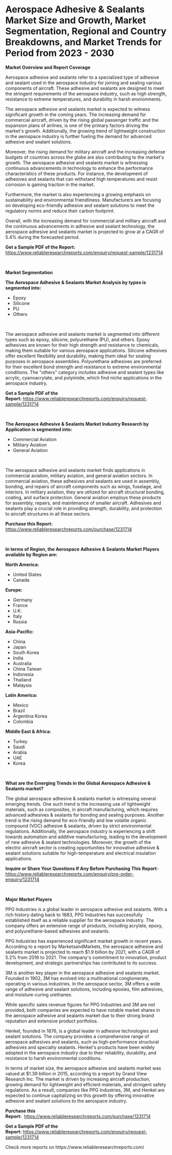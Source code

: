 <p><h1>Aerospace Adhesive & Sealants Market Size and Growth, Market Segmentation, Regional and Country Breakdowns, and Market Trends for Period from 2023 -  2030</h1></p><p><strong>Market Overview and Report Coverage</strong></p>
<p><p>Aerospace adhesive and sealants refer to a specialized type of adhesive and sealant used in the aerospace industry for joining and sealing various components of aircraft. These adhesive and sealants are designed to meet the stringent requirements of the aerospace industry, such as high strength, resistance to extreme temperatures, and durability in harsh environments.</p><p>The aerospace adhesive and sealants market is expected to witness significant growth in the coming years. The increasing demand for commercial aircraft, driven by the rising global passenger traffic and the expansion plans of airlines, is one of the primary factors driving the market's growth. Additionally, the growing trend of lightweight construction in the aerospace industry is further fueling the demand for advanced adhesive and sealant solutions.</p><p>Moreover, the rising demand for military aircraft and the increasing defense budgets of countries across the globe are also contributing to the market's growth. The aerospace adhesive and sealants market is witnessing continuous advancements in technology to enhance the performance characteristics of these products. For instance, the development of adhesives and sealants that can withstand high temperatures and resist corrosion is gaining traction in the market.</p><p>Furthermore, the market is also experiencing a growing emphasis on sustainability and environmental friendliness. Manufacturers are focusing on developing eco-friendly adhesive and sealant solutions to meet the regulatory norms and reduce their carbon footprint.</p><p>Overall, with the increasing demand for commercial and military aircraft and the continuous advancements in adhesive and sealant technology, the aerospace adhesive and sealants market is projected to grow at a CAGR of 5.4% during the forecasted period.</p></p>
<p><strong>Get a Sample PDF of the Report:</strong> <a href="https://www.reliableresearchreports.com/enquiry/request-sample/1231714">https://www.reliableresearchreports.com/enquiry/request-sample/1231714</a></p>
<p>&nbsp;</p>
<p><strong>Market Segmentation</strong></p>
<p><strong>The Aerospace Adhesive & Sealants Market Analysis by types is segmented into:</strong></p>
<p><ul><li>Epoxy</li><li>Silicone</li><li>PU</li><li>Others</li></ul></p>
<p>&nbsp;</p>
<p><p>The aerospace adhesive and sealants market is segmented into different types such as epoxy, silicone, polyurethane (PU), and others. Epoxy adhesives are known for their high strength and resistance to chemicals, making them suitable for various aerospace applications. Silicone adhesives offer excellent flexibility and durability, making them ideal for sealing purposes in aerospace assemblies. Polyurethane adhesives are preferred for their excellent bond strength and resistance to extreme environmental conditions. The "others" category includes adhesive and sealant types like acrylic, cyanoacrylate, and polyimide, which find niche applications in the aerospace industry.</p></p>
<p><strong>Get a Sample PDF of the Report:</strong>&nbsp;<a href="https://www.reliableresearchreports.com/enquiry/request-sample/1231714">https://www.reliableresearchreports.com/enquiry/request-sample/1231714</a></p>
<p>&nbsp;</p>
<p><strong>The Aerospace Adhesive & Sealants Market Industry Research by Application is segmented into:</strong></p>
<p><ul><li>Commercial Aviation</li><li>Military Aviation</li><li>General Aviation</li></ul></p>
<p>&nbsp;</p>
<p><p>The aerospace adhesive and sealants market finds applications in commercial aviation, military aviation, and general aviation sectors. In commercial aviation, these adhesives and sealants are used in assembly, bonding, and repairs of aircraft components such as wings, fuselage, and interiors. In military aviation, they are utilized for aircraft structural bonding, coating, and surface protection. General aviation employs these products for assembly, repairs, and maintenance of smaller aircraft. Adhesives and sealants play a crucial role in providing strength, durability, and protection to aircraft structures in all these sectors.</p></p>
<p><strong>Purchase this Report:</strong>&nbsp; <a href="https://www.reliableresearchreports.com/purchase/1231714">https://www.reliableresearchreports.com/purchase/1231714</a></p>
<p>&nbsp;</p>
<p><strong>In terms of Region, the Aerospace Adhesive & Sealants Market Players available by Region are:</strong></p>
<p>
    <p> <strong> North America: </strong>
        <ul>
            <li>United States</li>
            <li>Canada</li>
        </ul>
        </p> 
    <p> <strong> Europe: </strong>
        <ul>
            <li>Germany</li>
            <li>France</li>
            <li>U.K.</li>
            <li>Italy</li>
            <li>Russia</li>
        </ul>
        </p> 
    <p> <strong> Asia-Pacific: </strong>
        <ul>
            <li>China</li>
            <li>Japan</li>
            <li>South Korea</li>
            <li>India</li>
            <li>Australia</li>
            <li>China Taiwan</li>
            <li>Indonesia</li>
            <li>Thailand</li>
            <li>Malaysia</li>
        </ul>
        </p> 
    <p> <strong> Latin America: </strong>
        <ul>
            <li>Mexico</li>
            <li>Brazil</li>
            <li>Argentina Korea</li>
            <li>Colombia</li>
        </ul>
        </p> 
    <p> <strong> Middle East & Africa: </strong>
        <ul>
            <li>Turkey</li>
            <li>Saudi</li>
            <li>Arabia</li>
            <li>UAE</li>
            <li>Korea</li>
        </ul>
    </p>
    </p>
<p>&nbsp;</p>
<p><strong>What are the Emerging Trends in the Global Aerospace Adhesive & Sealants market?</strong></p>
<p><p>The global aerospace adhesive & sealants market is witnessing several emerging trends. One such trend is the increasing use of lightweight materials, such as composites, in aircraft manufacturing, which requires advanced adhesives & sealants for bonding and sealing purposes. Another trend is the rising demand for eco-friendly and low volatile organic compound (VOC) adhesive & sealants, driven by strict environmental regulations. Additionally, the aerospace industry is experiencing a shift towards automation and additive manufacturing, leading to the development of new adhesive & sealant technologies. Moreover, the growth of the electric aircraft sector is creating opportunities for innovative adhesive & sealant solutions suitable for high-temperature and electrical insulation applications.</p></p>
<p><strong>Inquire or Share Your Questions If Any Before Purchasing This Report</strong>- <a href="https://www.reliableresearchreports.com/enquiry/pre-order-enquiry/1231714">https://www.reliableresearchreports.com/enquiry/pre-order-enquiry/1231714</a></p>
<p>&nbsp;</p>
<p><strong>Major Market Players</strong></p>
<p><p>PPG Industries is a global leader in aerospace adhesive and sealants. With a rich history dating back to 1883, PPG Industries has successfully established itself as a reliable supplier for the aerospace industry. The company offers an extensive range of products, including acrylate, epoxy, and polyurethane-based adhesives and sealants.</p><p>PPG Industries has experienced significant market growth in recent years. According to a report by MarketsandMarkets, the aerospace adhesive and sealants market is projected to reach $1.9 billion by 2021, with a CAGR of 5.2% from 2016 to 2021. The company's commitment to innovation, product development, and strategic partnerships has contributed to its success.</p><p>3M is another key player in the aerospace adhesive and sealants market. Founded in 1902, 3M has evolved into a multinational conglomerate, operating in various industries. In the aerospace sector, 3M offers a wide range of adhesive and sealant solutions, including epoxies, film adhesives, and moisture-curing urethanes.</p><p>While specific sales revenue figures for PPG Industries and 3M are not provided, both companies are expected to have notable market shares in the aerospace adhesive and sealants market due to their strong brand reputation and extensive product portfolios.</p><p>Henkel, founded in 1876, is a global leader in adhesive technologies and sealant solutions. The company provides a comprehensive range of aerospace adhesives and sealants, such as high-performance structural adhesives and specialty sealants. Henkel's products have been widely adopted in the aerospace industry due to their reliability, durability, and resistance to harsh environmental conditions.</p><p>In terms of market size, the aerospace adhesive and sealants market was valued at $1.39 billion in 2015, according to a report by Grand View Research Inc. The market is driven by increasing aircraft production, growing demand for lightweight and efficient materials, and stringent safety regulations. As a result, companies like PPG Industries, 3M, and Henkel are expected to continue capitalizing on this growth by offering innovative adhesive and sealant solutions to the aerospace industry.</p></p>
<p><strong>Purchase this Report:</strong>&nbsp;&nbsp;<a href="https://www.reliableresearchreports.com/purchase/1231714">https://www.reliableresearchreports.com/purchase/1231714</a></p>
<p></p>
<p><strong>Get a Sample PDF of the Report:</strong>&nbsp;<a href="https://www.reliableresearchreports.com/enquiry/request-sample/1231714">https://www.reliableresearchreports.com/enquiry/request-sample/1231714</a></p>
<p>Check more reports on https://www.reliableresearchreports.com/</p>